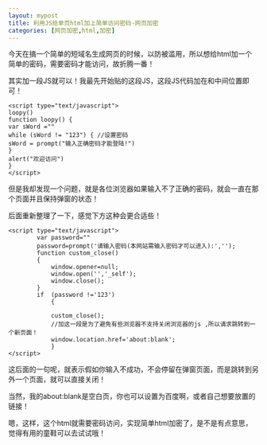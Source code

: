 ```yaml
---
layout: mypost
title: 利用JS给单页html加上简单访问密码-网页加密
categories: [网页加密,html,加密]
---
```

今天在搞一个简单的短域名生成网页的时候，以防被滥用，所以想给html加一个简单的密码，需要密码才能访问，故折腾一番！

其实加一段JS就可以！我最先开始贴的这段JS，这段JS代码加在<html>和<head>中间位置即可！

```
<script type="text/javascript">   
loopy()   
function loopy() {   
var sWord =""  
while (sWord != "123") { //设置密码
sWord = prompt("输入正确密码才能登陆!")   
}   
alert("欢迎访问")   
}   
</script>
```
但是我却发现一个问题，就是各位浏览器如果输入不了正确的密码，就会一直在那个页面并且保持弹窗的状态！

后面重新整理了一下，感觉下方这种会更合适些！

```
<script type="text/javascript">
        var password=""
        password=prompt('请输入密码(本网站需输入密码才可以进入):','');
        function custom_close()
        {
            window.opener=null;
            window.open('','_self');
            window.close();        
        }   
        if  (password !='123')
            {
            
            custom_close();            
            //加这一段是为了避免有些浏览器不支持关闭浏览器的js ,所以请求跳转到一个新页面！
            window.location.href='about:blank';
            }
</script>
```
这后面的一句呢，就表示假如你输入不成功，不会停留在弹窗页面，而是跳转到另外一个页面，就可以直接关闭！

当然，我的about:blank是空白页，你也可以设置为百度啊，或者自己想要放置的链接！

嗯，这样，这个html就需要密码访问，实现简单html加密了，是不是有点意思，觉得有用的童鞋可以去试试哦！
